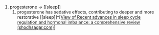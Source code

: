 1. progesterone → [[sleep]]
	1. progesterone has sedative effects, contributing to deeper and more restorative [[sleep]]^[[View of Recent advances in sleep cycle regulation and hormonal imbalance: a comprehensive review (shodhsagar.com)](https://jrps.shodhsagar.com/index.php/j/article/view/1412/1383)]